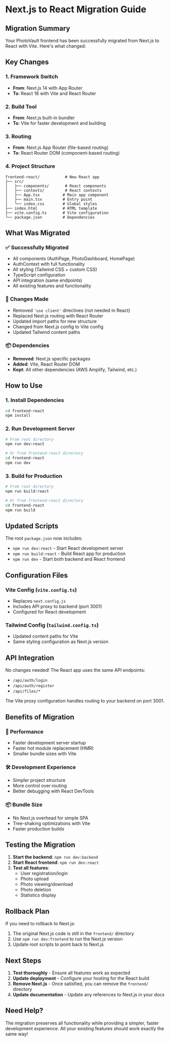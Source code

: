 # Next.js to React Migration Guide

## Migration Summary

Your PhotoVault frontend has been successfully migrated from Next.js to React with Vite. Here's what changed:

## Key Changes

### 1. **Framework Switch**
- **From**: Next.js 14 with App Router
- **To**: React 18 with Vite and React Router

### 2. **Build Tool**
- **From**: Next.js built-in bundler
- **To**: Vite for faster development and building

### 3. **Routing**
- **From**: Next.js App Router (file-based routing)
- **To**: React Router DOM (component-based routing)

### 4. **Project Structure**
```
frontend-react/           # New React app
├── src/
│   ├── components/       # React components
│   ├── contexts/         # React contexts
│   ├── App.tsx          # Main app component
│   ├── main.tsx         # Entry point
│   └── index.css        # Global styles
├── index.html           # HTML template
├── vite.config.ts       # Vite configuration
└── package.json         # Dependencies
```

## What Was Migrated

### ✅ **Successfully Migrated**
- All components (AuthPage, PhotoDashboard, HomePage)
- AuthContext with full functionality
- All styling (Tailwind CSS + custom CSS)
- TypeScript configuration
- API integration (same endpoints)
- All existing features and functionality

### 🔄 **Changes Made**
- Removed `'use client'` directives (not needed in React)
- Replaced Next.js routing with React Router
- Updated import paths for new structure
- Changed from Next.js config to Vite config
- Updated Tailwind content paths

### 📦 **Dependencies**
- **Removed**: Next.js specific packages
- **Added**: Vite, React Router DOM
- **Kept**: All other dependencies (AWS Amplify, Tailwind, etc.)

## How to Use

### 1. **Install Dependencies**
```bash
cd frontend-react
npm install
```

### 2. **Run Development Server**
```bash
# From root directory
npm run dev:react

# Or from frontend-react directory
cd frontend-react
npm run dev
```

### 3. **Build for Production**
```bash
# From root directory
npm run build:react

# Or from frontend-react directory
cd frontend-react
npm run build
```

## Updated Scripts

The root `package.json` now includes:
- `npm run dev:react` - Start React development server
- `npm run build:react` - Build React app for production
- `npm run dev` - Start both backend and React frontend

## Configuration Files

### **Vite Config** (`vite.config.ts`)
- Replaces `next.config.js`
- Includes API proxy to backend (port 3001)
- Configured for React development

### **Tailwind Config** (`tailwind.config.ts`)
- Updated content paths for Vite
- Same styling configuration as Next.js version

## API Integration

No changes needed! The React app uses the same API endpoints:
- `/api/auth/login`
- `/api/auth/register` 
- `/api/files/*`

The Vite proxy configuration handles routing to your backend on port 3001.

## Benefits of Migration

### 🚀 **Performance**
- Faster development server startup
- Faster hot module replacement (HMR)
- Smaller bundle sizes with Vite

### 🛠️ **Development Experience**
- Simpler project structure
- More control over routing
- Better debugging with React DevTools

### 📦 **Bundle Size**
- No Next.js overhead for simple SPA
- Tree-shaking optimizations with Vite
- Faster production builds

## Testing the Migration

1. **Start the backend**: `npm run dev:backend`
2. **Start React frontend**: `npm run dev:react`
3. **Test all features**:
   - User registration/login
   - Photo upload
   - Photo viewing/download
   - Photo deletion
   - Statistics display

## Rollback Plan

If you need to rollback to Next.js:
1. The original Next.js code is still in the `frontend/` directory
2. Use `npm run dev:frontend` to run the Next.js version
3. Update root scripts to point back to Next.js

## Next Steps

1. **Test thoroughly** - Ensure all features work as expected
2. **Update deployment** - Configure your hosting for the React build
3. **Remove Next.js** - Once satisfied, you can remove the `frontend/` directory
4. **Update documentation** - Update any references to Next.js in your docs

## Need Help?

The migration preserves all functionality while providing a simpler, faster development experience. All your existing features should work exactly the same way!